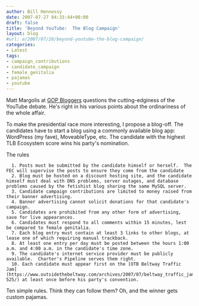 ```yaml
---
author: Bill Hennessy
date: 2007-07-27 04:33:44+00:00
draft: false
title: 'Beyond YouTube:  The Blog Campaign'
layout: blog
#url: e/2007/07/26/beyond-youtube-the-blog-campaign/
categories:
- Latest
tags:
- campaign_contributions
- candidate_campaign
- female_genitalia
- pajamas
- youtube
---
```


Matt Margolis at [GOP Bloggers](https://www.gopbloggers.org/mt/archives/005007.php) questions the cutting-edginess of the YouTube debate.  He's right in his various points about the ordinariness of the whole affair.

To make the presidential race more interesting, I propose a blog-off.  The candidates have to start a blog using a commonly available blog app:  WordPress (my fave), MoveableType, etc.  The candidate with the highest TLB Ecosystem score wins his party's nomination.

The rules



	  1. Posts must be submitted by the candidate himself or herself.  The FEC will supervise the posts to ensure they come from the candidate
	  2. Blog must be hosted on a discount hosting site, and the candidate himself must deal with DNS problems, server outages, and database problems caused by the fetishist blog sharing the same MySQL server.
	  3. Candidate campaign contributions are limited to money raised from their banner advertising.
	  4. Banner advertising cannot solicit donations for that candidate's campaign.
	  5. Candidates are prohibited from any other form of advertising, save for live appearances.
	  6. Candidates must respond to all comments within 15 minutes, lest be compared to female genitalia.
	  7. Each blog entry must contain at least 3 links to other blogs, at lease one of which requiring manual trackback.
	  8. At least one entry per day must be posted between the hours 1:00 a.m. and 4:00 a.m. in the candidate's time zone.
	  9. The candidate's internet service provider must be publicly available.  Charter's Pipeline serves them right.
	  10. Each candidate must appear first on the [OTB Beltway Traffic Jam](https://www.outsidethebeltway.com/archives/2007/07/beltway_traffic_jam-525/) at least once before his party's convention.

Ten simple rules.  Think they can follow them?  Oh, and the winner gets custom pajamas.


